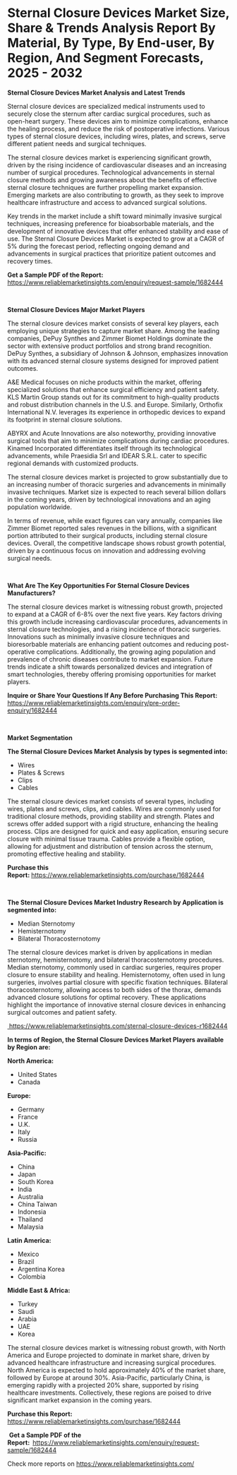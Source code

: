 <p><h1>Sternal Closure Devices Market Size, Share & Trends Analysis Report By Material, By Type, By End-user, By Region, And Segment Forecasts, 2025 - 2032</h1></p><p><strong>Sternal Closure Devices Market Analysis and Latest Trends</strong></p>
<p><p>Sternal closure devices are specialized medical instruments used to securely close the sternum after cardiac surgical procedures, such as open-heart surgery. These devices aim to minimize complications, enhance the healing process, and reduce the risk of postoperative infections. Various types of sternal closure devices, including wires, plates, and screws, serve different patient needs and surgical techniques.</p><p>The sternal closure devices market is experiencing significant growth, driven by the rising incidence of cardiovascular diseases and an increasing number of surgical procedures. Technological advancements in sternal closure methods and growing awareness about the benefits of effective sternal closure techniques are further propelling market expansion. Emerging markets are also contributing to growth, as they seek to improve healthcare infrastructure and access to advanced surgical solutions.</p><p>Key trends in the market include a shift toward minimally invasive surgical techniques, increasing preference for bioabsorbable materials, and the development of innovative devices that offer enhanced stability and ease of use. The Sternal Closure Devices Market is expected to grow at a CAGR of 5% during the forecast period, reflecting ongoing demand and advancements in surgical practices that prioritize patient outcomes and recovery times.</p></p>
<p><strong>Get a Sample PDF of the Report:&nbsp;</strong> <a href="https://www.reliablemarketinsights.com/enquiry/request-sample/1682444?utm_campaign=2188&utm_medium=2&utm_source=Github&utm_content=ia&utm_term=04032025&utm_id=sternal-closure-devices">https://www.reliablemarketinsights.com/enquiry/request-sample/1682444</a></p>
<p>&nbsp;</p>
<p><strong>Sternal Closure Devices Major Market Players</strong></p>
<p><p>The sternal closure devices market consists of several key players, each employing unique strategies to capture market share. Among the leading companies, DePuy Synthes and Zimmer Biomet Holdings dominate the sector with extensive product portfolios and strong brand recognition. DePuy Synthes, a subsidiary of Johnson & Johnson, emphasizes innovation with its advanced sternal closure systems designed for improved patient outcomes.</p><p>A&E Medical focuses on niche products within the market, offering specialized solutions that enhance surgical efficiency and patient safety. KLS Martin Group stands out for its commitment to high-quality products and robust distribution channels in the U.S. and Europe. Similarly, Orthofix International N.V. leverages its experience in orthopedic devices to expand its footprint in sternal closure solutions.</p><p>ABYRX and Acute Innovations are also noteworthy, providing innovative surgical tools that aim to minimize complications during cardiac procedures. Kinamed Incorporated differentiates itself through its technological advancements, while Praesidia Srl and IDEAR S.R.L. cater to specific regional demands with customized products.</p><p>The sternal closure devices market is projected to grow substantially due to an increasing number of thoracic surgeries and advancements in minimally invasive techniques. Market size is expected to reach several billion dollars in the coming years, driven by technological innovations and an aging population worldwide.</p><p>In terms of revenue, while exact figures can vary annually, companies like Zimmer Biomet reported sales revenues in the billions, with a significant portion attributed to their surgical products, including sternal closure devices. Overall, the competitive landscape shows robust growth potential, driven by a continuous focus on innovation and addressing evolving surgical needs.</p></p>
<p>&nbsp;</p>
<p><strong>What Are The Key Opportunities For Sternal Closure Devices Manufacturers?</strong></p>
<p><p>The sternal closure devices market is witnessing robust growth, projected to expand at a CAGR of 6-8% over the next five years. Key factors driving this growth include increasing cardiovascular procedures, advancements in sternal closure technologies, and a rising incidence of thoracic surgeries. Innovations such as minimally invasive closure techniques and bioresorbable materials are enhancing patient outcomes and reducing post-operative complications. Additionally, the growing aging population and prevalence of chronic diseases contribute to market expansion. Future trends indicate a shift towards personalized devices and integration of smart technologies, thereby offering promising opportunities for market players.</p></p>
<p><strong>Inquire or Share Your Questions If Any Before Purchasing This Report:</strong> <a href="https://www.reliablemarketinsights.com/enquiry/pre-order-enquiry/1682444?utm_campaign=2188&utm_medium=2&utm_source=Github&utm_content=ia&utm_term=04032025&utm_id=sternal-closure-devices">https://www.reliablemarketinsights.com/enquiry/pre-order-enquiry/1682444</a></p>
<p>&nbsp;</p>
<p><strong>Market Segmentation</strong></p>
<p><strong>The Sternal Closure Devices Market Analysis by types is segmented into:</strong></p>
<p><ul><li>Wires</li><li>Plates & Screws</li><li>Clips</li><li>Cables</li></ul></p>
<p><p>The sternal closure devices market consists of several types, including wires, plates and screws, clips, and cables. Wires are commonly used for traditional closure methods, providing stability and strength. Plates and screws offer added support with a rigid structure, enhancing the healing process. Clips are designed for quick and easy application, ensuring secure closure with minimal tissue trauma. Cables provide a flexible option, allowing for adjustment and distribution of tension across the sternum, promoting effective healing and stability.</p></p>
<p><strong>Purchase this Report:&nbsp;</strong><a href="https://www.reliablemarketinsights.com/purchase/1682444?utm_campaign=2188&utm_medium=2&utm_source=Github&utm_content=ia&utm_term=04032025&utm_id=sternal-closure-devices">https://www.reliablemarketinsights.com/purchase/1682444</a></p>
<p>&nbsp;</p>
<p><strong>The Sternal Closure Devices Market Industry Research by Application is segmented into:</strong></p>
<p><ul><li>Median Sternotomy</li><li>Hemisternotomy</li><li>Bilateral Thoracosternotomy</li></ul></p>
<p><p>The sternal closure devices market is driven by applications in median sternotomy, hemisternotomy, and bilateral thoracosternotomy procedures. Median sternotomy, commonly used in cardiac surgeries, requires proper closure to ensure stability and healing. Hemisternotomy, often used in lung surgeries, involves partial closure with specific fixation techniques. Bilateral thoracosternotomy, allowing access to both sides of the thorax, demands advanced closure solutions for optimal recovery. These applications highlight the importance of innovative sternal closure devices in enhancing surgical outcomes and patient safety.</p></p>
<p><a href="https://www.reliablemarketinsights.com/sternal-closure-devices-r1682444?utm_campaign=2188&utm_medium=2&utm_source=Github&utm_content=ia&utm_term=04032025&utm_id=sternal-closure-devices">&nbsp;https://www.reliablemarketinsights.com/sternal-closure-devices-r1682444</a></p>
<p><strong>In terms of Region, the Sternal Closure Devices Market Players available by Region are:</strong></p>
<p>
    <p> <strong> North America: </strong>
        <ul>
            <li>United States</li>
            <li>Canada</li>
        </ul>
        </p> 
    <p> <strong> Europe: </strong>
        <ul>
            <li>Germany</li>
            <li>France</li>
            <li>U.K.</li>
            <li>Italy</li>
            <li>Russia</li>
        </ul>
        </p> 
    <p> <strong> Asia-Pacific: </strong>
        <ul>
            <li>China</li>
            <li>Japan</li>
            <li>South Korea</li>
            <li>India</li>
            <li>Australia</li>
            <li>China Taiwan</li>
            <li>Indonesia</li>
            <li>Thailand</li>
            <li>Malaysia</li>
        </ul>
        </p> 
    <p> <strong> Latin America: </strong>
        <ul>
            <li>Mexico</li>
            <li>Brazil</li>
            <li>Argentina Korea</li>
            <li>Colombia</li>
        </ul>
        </p> 
    <p> <strong> Middle East & Africa: </strong>
        <ul>
            <li>Turkey</li>
            <li>Saudi</li>
            <li>Arabia</li>
            <li>UAE</li>
            <li>Korea</li>
        </ul>
    </p>
    </p>
<p><p>The sternal closure devices market is witnessing robust growth, with North America and Europe projected to dominate in market share, driven by advanced healthcare infrastructure and increasing surgical procedures. North America is expected to hold approximately 40% of the market share, followed by Europe at around 30%. Asia-Pacific, particularly China, is emerging rapidly with a projected 20% share, supported by rising healthcare investments. Collectively, these regions are poised to drive significant market expansion in the coming years.</p></p>
<p><strong>Purchase this Report: </strong><a href="https://www.reliablemarketinsights.com/purchase/1682444?utm_campaign=2188&utm_medium=2&utm_source=Github&utm_content=ia&utm_term=04032025&utm_id=sternal-closure-devices">https://www.reliablemarketinsights.com/purchase/1682444</a></p>
<p>&nbsp;<strong>Get a Sample PDF of the Report:&nbsp;&nbsp;</strong><a href="https://www.reliablemarketinsights.com/enquiry/request-sample/1682444?utm_campaign=2188&utm_medium=2&utm_source=Github&utm_content=ia&utm_term=04032025&utm_id=sternal-closure-devices">https://www.reliablemarketinsights.com/enquiry/request-sample/1682444</a></p>
<p><strong></strong></p>
<p>Check more reports on <a href="https://www.reliablemarketinsights.com/?utm_campaign=2188&utm_medium=2&utm_source=Github&utm_content=ia&utm_term=04032025&utm_id=sternal-closure-devices">https://www.reliablemarketinsights.com/</a></p>